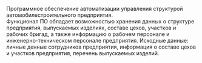 Программное обеспечение автоматизации управления структурой автомобилестроительного предприятия.     
Функционал ПО обладает возможностью хранения данных о структуре предприятия, выпускаемых изделиях, составе цехов, участков и рабочих бригад, а также информацию о рабочем персонале и инженерно-техническом персонале предприятия. 
Исходные данные: личные денные сотрудников предприятия, информация о составе цехов и участков предприятия, перечень выпускаемых изделий.
